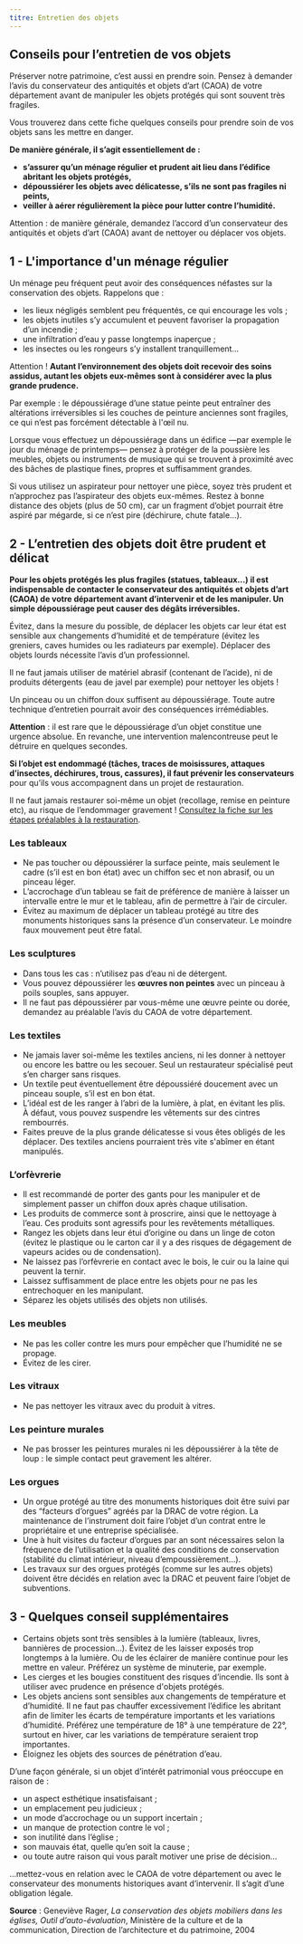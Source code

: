 ```yaml
---
titre: Entretien des objets
---
```


## Conseils pour l’entretien de vos objets

Préserver notre patrimoine, c’est aussi en prendre soin. Pensez à demander l’avis du conservateur des antiquités et objets d’art (CAOA) de votre département avant de manipuler les objets protégés qui sont souvent très fragiles.

Vous trouverez dans cette fiche quelques conseils pour prendre soin de vos objets sans les mettre en danger.

**De manière générale, il s’agit essentiellement de :**

- **s’assurer qu’un ménage régulier et prudent ait lieu dans l’édifice abritant les objets protégés,**
- **dépoussiérer les objets avec délicatesse, s’ils ne sont pas fragiles ni peints,**
- **veiller à aérer régulièrement la pièce pour lutter contre l’humidité.**

Attention : de manière générale, demandez l’accord d’un conservateur des antiquités et objets d’art (CAOA) avant de nettoyer ou déplacer vos objets.

## 1 - L'importance d'un ménage régulier

Un ménage peu fréquent peut avoir des conséquences néfastes sur la conservation des objets. Rappelons que :

- les lieux négligés semblent peu fréquentés, ce qui encourage les vols ;
- les objets inutiles s’y accumulent et peuvent favoriser la propagation d’un incendie ;
- une infiltration d’eau y passe longtemps inaperçue ;
- les insectes ou les rongeurs s’y installent tranquillement…

Attention ! **Autant l’environnement des objets doit recevoir des soins assidus, autant les objets eux-mêmes sont à considérer avec la plus grande prudence.**

Par exemple : le dépoussiérage d’une statue peinte peut entraîner des altérations irréversibles si les couches de peinture anciennes sont fragiles, ce qui n’est pas forcément détectable à l'œil nu.

Lorsque vous effectuez un dépoussiérage dans un édifice —par exemple le jour du ménage de printemps— pensez à protéger de la poussière les meubles, objets ou instruments de musique qui se trouvent à proximité avec des bâches de plastique fines, propres et suffisamment grandes.

Si vous utilisez un aspirateur pour nettoyer une pièce, soyez très prudent et n’approchez pas l’aspirateur des objets eux-mêmes. Restez à bonne distance des objets (plus de 50 cm), car un fragment d’objet pourrait être aspiré par mégarde, si ce n’est pire (déchirure, chute fatale…).

## 2 - L’entretien des objets doit être prudent et délicat

**Pour les objets protégés les plus fragiles (statues, tableaux…) il est indispensable de contacter le conservateur des antiquités et objets d’art (CAOA) de votre département avant d’intervenir et de les manipuler. Un simple dépoussiérage peut causer des dégâts irréversibles.**

Évitez, dans la mesure du possible, de déplacer les objets car leur état est sensible aux changements d’humidité et de température (évitez les greniers, caves humides ou les radiateurs par exemple). Déplacer des objets lourds nécessite l’avis d’un professionnel.

Il ne faut jamais utiliser de matériel abrasif (contenant de l’acide), ni de produits détergents (eau de javel par exemple) pour nettoyer les objets !

Un pinceau ou un chiffon doux suffisent au dépoussiérage. Toute autre technique d’entretien pourrait avoir des conséquences irrémédiables.

**Attention** : il est rare que le dépoussiérage d’un objet constitue une urgence absolue. En revanche, une intervention malencontreuse peut le détruire en quelques secondes.

**Si l’objet est endommagé (tâches, traces de moisissures, attaques d’insectes, déchirures, trous, cassures), il faut prévenir les conservateurs** pour qu’ils vous accompagnent dans un projet de restauration.

Il ne faut jamais restaurer soi-même un objet (recollage, remise en peinture etc), au risque de l’endommager gravement ! [Consultez la fiche sur les étapes préalables à la restauration](/fiches/restauration).

### Les tableaux

* Ne pas toucher ou dépoussiérer la surface peinte, mais seulement le cadre (s’il est en bon état) avec un chiffon sec et non abrasif, ou un pinceau léger.
* L’accrochage d’un tableau se fait de préférence de manière à laisser un intervalle entre le mur et le tableau, afin de permettre à l’air de circuler.
* Évitez au maximum de déplacer un tableau protégé au titre des monuments historiques sans la présence d’un conservateur. Le moindre faux mouvement peut être fatal.

### Les sculptures

* Dans tous les cas : n’utilisez pas d’eau ni de détergent.
* Vous pouvez dépoussiérer les **œuvres non peintes** avec un pinceau à poils souples, sans appuyer.
* Il ne faut pas dépoussiérer par vous-même une œuvre peinte ou dorée, demandez au préalable l’avis du CAOA de votre département.

### Les textiles

* Ne jamais laver soi-même les textiles anciens, ni les donner à nettoyer ou encore les battre ou les secouer. Seul un restaurateur spécialisé peut s’en charger sans risques.
* Un textile peut éventuellement être dépoussiéré doucement avec un pinceau souple, s’il est en bon état.
* L’idéal est de les ranger à l’abri de la lumière, à plat, en évitant les plis.\
  À défaut, vous pouvez suspendre les vêtements sur des cintres rembourrés.
* Faites preuve de la plus grande délicatesse si vous êtes obligés de les déplacer. Des textiles anciens pourraient très vite s'abîmer en étant manipulés.

### L’orfèvrerie

* Il est recommandé de porter des gants pour les manipuler et de simplement passer un chiffon doux après chaque utilisation.
* Les produits de commerce sont à proscrire, ainsi que le nettoyage à l’eau. Ces produits sont agressifs pour les revêtements métalliques.
* Rangez les objets dans leur étui d’origine ou dans un linge de coton (évitez le plastique ou le carton car il y a des risques de dégagement de vapeurs acides ou de condensation).
* Ne laissez pas l’orfèvrerie en contact avec le bois, le cuir ou la laine qui peuvent la ternir.
* Laissez suffisamment de place entre les objets pour ne pas les entrechoquer en les manipulant.
* Séparez les objets utilisés des objets non utilisés.

### Les meubles

* Ne pas les coller contre les murs pour empêcher que l’humidité ne se propage.
* Évitez de les cirer.

### Les vitraux

* Ne pas nettoyer les vitraux avec du produit à vitres.

### Les peinture murales

* Ne pas brosser les peintures murales ni les dépoussiérer à la tête de loup : le simple contact peut gravement les altérer.

### Les orgues

* Un orgue protégé au titre des monuments historiques doit être suivi par des “facteurs d’orgues” agréés par la DRAC de votre région. La maintenance de l’instrument doit faire l’objet d’un contrat entre le propriétaire et une entreprise spécialisée.
* Une à huit visites du facteur d’orgues par an sont nécessaires selon la fréquence de l’utilisation et la qualité des conditions de conservation (stabilité du climat intérieur, niveau d’empoussièrement…).
* Les travaux sur des orgues protégés (comme sur les autres objets) doivent être décidés en relation avec la DRAC et peuvent faire l’objet de subventions.

## 3 - Quelques conseil supplémentaires

* Certains objets sont très sensibles à la lumière (tableaux, livres, bannières de procession…). Évitez de les laisser exposés trop longtemps à la lumière. Ou de les éclairer de manière continue pour les mettre en valeur. Préférez un système de minuterie, par exemple.
* Les cierges et les bougies constituent des risques d’incendie. Ils sont à utiliser avec prudence en présence d'objets protégés.
* Les objets anciens sont sensibles aux changements de température et d’humidité. Il ne faut pas chauffer excessivement l’édifice les abritant afin de limiter les écarts de température importants et les variations d’humidité. Préférez une température de 18° à une température de 22°, surtout en hiver, car les variations de température seraient trop importantes.
* Éloignez les objets des sources de pénétration d’eau.

D’une façon générale, si un objet d’intérêt patrimonial vous préoccupe en raison de :

* un aspect esthétique insatisfaisant ;
* un emplacement peu judicieux ;
* un mode d’accrochage ou un support incertain ;
* un manque de protection contre le vol ;
* son inutilité dans l’église ;
* son mauvais état, quelle qu’en soit la cause ;
* ou toute autre raison qui vous paraît motiver une prise de décision...

…mettez-vous en relation avec le CAOA de votre département ou avec le conservateur des monuments historiques avant d’intervenir. Il s’agit d’une obligation légale.

**Source** : Geneviève Rager, *La conservation des objets mobiliers dans les églises, Outil d’auto-évaluation*, Ministère de la culture et de la communication, Direction de l’architecture et du patrimoine, 2004
